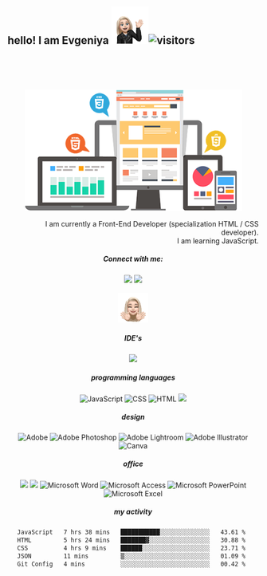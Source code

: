 ## hello! I am Evgeniya <img src="https://github.com/e-doschechnikova/e-doschechnikova/blob/main/hello.png?raw=true" width="75px">![visitors](https://visitor-badge.glitch.me/badge?page_id=e-doschechnikova.e-doschechnikova&left_color=black&right_color=pink)
<br>
<br>
<br>
<br>
<div align="center">
   <img
            src="https://github.com/e-doschechnikova/e-doschechnikova/blob/main/logo.png?raw=true"
            width="437px"
          />

<div/>
 <div>
        <p style="text-align: right">
       I am currently a Front-End Developer (specialization
HTML / CSS developer). <br> I am learning JavaScript.
          
##### Connect with me:
<a href="https://www.linkedin.com/in/e-doschechnikova/">
<img src="https://img.shields.io/badge/linkedin-0077B5.svg?style=flat-square&logo=linkedin&logoColor=white"/></a>
<a href="https://instagram.com/drobakova_ev">
<img src="https://img.shields.io/badge/instagram-E4405F.svg?style=flat-square&logo=instagram&logoColor=white"/></a> <br>
          <br>
          <img
            src="https://github.com/e-doschechnikova/e-doschechnikova/blob/main/1969FCE5-70D0-4EB0-8ACD-7C52801D7C85.png?raw=true"
            width="60px"
          />
        </p>
      </div>
<div>
  
##### IDE's

<img src="https://img.shields.io/badge/-Visual%20Studio%20Code-23A9F2?style=flat-square&logo=Visual%20Studio%20Code&logoColor=white"/>

##### programming languages

<img alt="JavaScript" src="https://img.shields.io/badge/JavaScript%20-%23F7DF1E.svg?style=flat-square&logo=javascript&logoColor=black">
<img alt="CSS" src="https://img.shields.io/badge/CSS%20-%231572B6.svg?style=flat-square&logo=css3&logoColor=white">
<img alt="HTML" src="https://img.shields.io/badge/HTML%20-%23E34F26.svg?style=flat-square&logo=html5&logoColor=white">
<img src="https://img.shields.io/badge/markdown-%23000000.svg?style=flat-square&logo=markdown&logoColor=white"/>

##### design

<img alt="Adobe" src="https://img.shields.io/badge/Adobe-%23FF0000.svg?style=flat-square&logo=adobe&logoColor=white"/>
<img alt="Adobe Photoshop" src="https://img.shields.io/badge/Adobe Photoshop-%2331A8FF.svg?style=flat-square&logo=adobephotoshop&logoColor=white"/>
<img alt="Adobe Lightroom" src="https://img.shields.io/badge/Adobe%20Lightroom-31A8FF.svg?style=flat-square&logo=Adobe%20Lightroom&logoColor=white" />
<img alt="Adobe Illustrator" src="https://img.shields.io/badge/Adobe Illustrator-%23FF9A00.svg?style=flat-square&logo=adobe%20illustrator&logoColor=white" />
<img alt="Canva" src="https://img.shields.io/badge/Canva-%2300C4CC.svg?style=flat-square&logo=Canva&logoColor=white" />

##### office

<img alr="Microsoft" src="https://img.shields.io/badge/Microsoft-0078D4?style=flat-square&logo=microsoft&logoColor=white" />
<img alr="Microsoft Office" src="https://img.shields.io/badge/Microsoft_Office-D83B01?style=flat-square&logo=microsoft-office&logoColor=white" />
<img alt="Microsoft Word" src="https://img.shields.io/badge/Microsoft_Word-2B579A?style=flat-square&logo=microsoft-word&logoColor=white"/>
<img alt="Microsoft Access" src="https://img.shields.io/badge/Microsoft_Access-A4373A?style=flat-square&logo=microsoft-access&logoColor=white"/>
<img alt="Microsoft PowerPoint" src="https://img.shields.io/badge/Microsoft_PowerPoint-B7472A?style=flat-square&logo=microsoft-powerpoint&logoColor=white" />
<img alt="Microsoft Excel" src="https://img.shields.io/badge/Microsoft_Excel-217346?style=flat-square&logo=microsoft-excel&logoColor=white" />

<div/>
  
##### my activity
  
<!--START_SECTION:waka-->
```text
JavaScript   7 hrs 38 mins   ███████████░░░░░░░░░░░░░░   43.61 % 
HTML         5 hrs 24 mins   ███████▓░░░░░░░░░░░░░░░░░   30.88 % 
CSS          4 hrs 9 mins    ██████░░░░░░░░░░░░░░░░░░░   23.71 % 
JSON         11 mins         ▒░░░░░░░░░░░░░░░░░░░░░░░░   01.09 % 
Git Config   4 mins          ░░░░░░░░░░░░░░░░░░░░░░░░░   00.42 % 
```
<!--END_SECTION:waka-->

